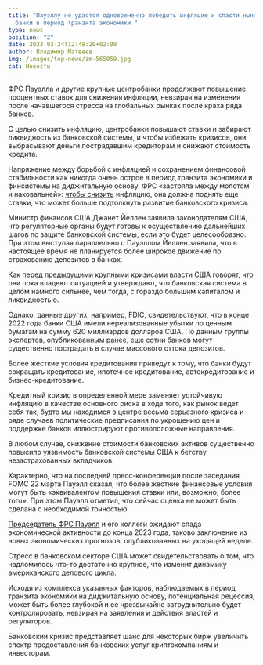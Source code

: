 ```yaml
---
title: "Пауэллу не удастся одновременно победить инфляцию и спасти нынешние
  банки в период транзита экономики "
type: news
position: "2"
date: 2023-03-24T12:48:20+02:00
author: Владимир Матвеев
img: /images/top-news/im-565059.jpg
cat: Новости
---
```

ФРС Пауэлла и другие крупные центробанки продолжают повышение процентных ставок для снижения инфляции, невзирая на изменения после начавшегося стресса на глобальных рынках после краха ряда банков.

С целью снизить инфляцию, центробанки повышают ставки и забирают ликвидность из банковской системы, и чтобы избежать кризисов, они выбрасывают деньги пострадавшим кредиторам и снижают стоимость кредита. 

Напряжение между борьбой с инфляцией и сохранением финансовой стабильности как никогда очень острое в период транзита экономики и финсистемы на диджитальную основу. ФРС «застряла между молотом и наковальней»: [чтобы снизить](https://news.harvard.edu/gazette/story/2023/03/prospects-of-avoiding-recession-fading/) инфляцию, она должна поднять еще ставки, что может больше подтолкнуть развитие банковского кризиса.

Министр финансов США Джанет Йеллен заявила законодателям США, что регуляторные органы будут готовы к осуществлению дальнейших шагов по защите банковской системы, если это будет целесообразно. При этом выступая параллельно с Пауэллом Йеллен заявила, что в настоящее время не планируется более широкое движение по страхованию депозитов в банках.

Как перед предыдущими крупными кризисами власти США говорят, что они пока владеют ситуацией и утверждают, что банковская система в целом намного сильнее, чем тогда, с гораздо большим капиталом и ликвидностью.

Однако, данные других, например, FDIC, свидетельствуют, что в конце 2022 года банки США имели нереализованные убытки по ценным бумагам на сумму 620 миллиардов долларов США. По данным группы экспертов, опубликованным ранее, еще сотни банков могут существенно пострадать в случае массового оттока депозитов.

Более жесткие условия кредитования приведут к тому, что банки будут сокращать кредитование, ипотечное кредитование, автокредитование и бизнес-кредитование. 

Кредитный кризис в определенной мере заменяет устойчивую инфляцию в качестве основного риска в ходе того, как рынок ведет себя так, будто мы находимся в центре весьма серьезного кризиса и ряде случаев политические предписания по укрощению цен и поддержке банков иллюстрируют противоположные направления.

В любом случае, снижение стоимости банковских активов существенно повысило уязвимость банковской системы США к бегству незастрахованных вкладчиков.

Характерно, что на последней пресс-конференции после заседания FOMC 22 марта Пауэлл сказал, что более жесткие финансовые условия могут быть «эквивалентом повышения ставки или, возможно, более того». При этом Пауэлл отметил, что сейчас оценка не может быть сделана с необходимой точностью. 

[Председатель ФРС Пауэлл](https://www.federalreserve.gov/newsevents/pressreleases/monetary20230322a.htm) и его коллеги ожидают спада экономической активности до конца 2023 года, таково заключение из новых экономических прогнозов, опубликованных на уходящей неделе.

Стресс в банковском секторе США может свидетельствовать о том, что надломилось что-то достаточно крупное, что изменит динамику американского делового цикла.

Исходя из комплекса указанных факторов, наблюдаемых в период транзита экономики на диджитальную основу, потенциальная рецессия, может быть более глубокой и ее чрезвычайно затруднительно будет контролировать, невзирая на заявления и действия властей и регуляторов.

Банковский кризис представляет шанс для некоторых бирж увеличить спектр предоставления банковских услуг криптокомпаниям и инвесторам.